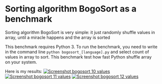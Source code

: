 # Sorting algorithm BogoSort as a benchmark
Sorting algorithm BogoSort is very simple: it just randomly shuffle values in array, until a miracle happens and the array is sorted

This benchmark requires Python 3. To run the benchmark, you need to write in the command line `python bogosort_[language].py` and select count of values in array to sort. This benchmark test how fast Python shuffle array on your system.

Here is my results:
[![*Screenshot bogosort 10 values*](https://i.imgur.com/lqU9sUA.png)](https://i.imgur.com/lqU9sUA.png)
[![*Screenshot bogosort 11 values*](https://i.imgur.com/ZllPlKS.png)](https://i.imgur.com/ZllPlKS.png)
[![*Screenshot bogosort 12 values*](https://i.imgur.com/nWczaqT.png)](https://i.imgur.com/nWczaqT.png)